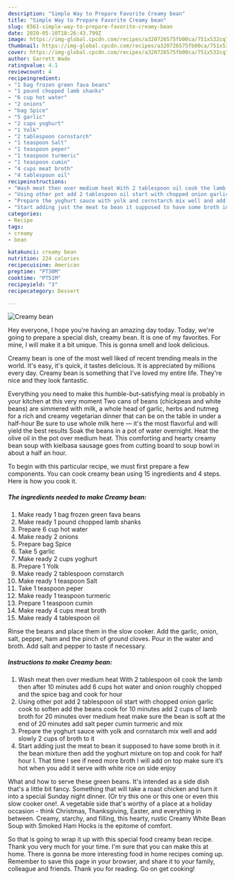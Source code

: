 ```yaml
---
description: "Simple Way to Prepare Favorite Creamy bean"
title: "Simple Way to Prepare Favorite Creamy bean"
slug: 6561-simple-way-to-prepare-favorite-creamy-bean
date: 2020-05-10T18:26:43.799Z
image: https://img-global.cpcdn.com/recipes/a320726575fb00ca/751x532cq70/creamy-bean-recipe-main-photo.jpg
thumbnail: https://img-global.cpcdn.com/recipes/a320726575fb00ca/751x532cq70/creamy-bean-recipe-main-photo.jpg
cover: https://img-global.cpcdn.com/recipes/a320726575fb00ca/751x532cq70/creamy-bean-recipe-main-photo.jpg
author: Garrett Wade
ratingvalue: 4.1
reviewcount: 4
recipeingredient:
- "1 bag frozen green fava beans"
- "1 pound chopped lamb shanks"
- "6 cup hot water"
- "2 onions"
- "bag Spice"
- "5 garlic"
- "2 cups yoghurt"
- "1 Yolk"
- "2 tablespoon cornstarch"
- "1 teaspoon Salt"
- "1 teaspoon peper"
- "1 teaspoon turmeric"
- "1 teaspoon cumin"
- "4 cups meat broth"
- "4 tablespoon oil"
recipeinstructions:
- "Wash meat then over medium heat With 2 tablespoon oil cook the lamb then after 10 minutes add 6 cups hot water and onion roughly chopped and the spice bag and cook for hour"
- "Using other pot add 2 tablespoon oil start with chopped onion garlic cook to soften add the beans cook for 10 minutes add 2 cups of lamb broth for 20 minutes over medium heat make sure the bean is soft at the end of 20 minutes add salt peper cumin turmeric and mix"
- "Prepare the yoghurt sauce with yolk and cornstarch mix well and add slowly 2 cups of broth to it"
- "Start adding just the meat to bean it supposed to have some broth in it the bean mixture then add the yoghurt mixture on top and cook for half hour I. That time I see if need more broth I will add on top make sure it’s hot when you add it serve with white rice on side enjoy"
categories:
- Recipe
tags:
- creamy
- bean

katakunci: creamy bean 
nutrition: 224 calories
recipecuisine: American
preptime: "PT30M"
cooktime: "PT51M"
recipeyield: "3"
recipecategory: Dessert

---
```



![Creamy bean](https://img-global.cpcdn.com/recipes/a320726575fb00ca/751x532cq70/creamy-bean-recipe-main-photo.jpg)

Hey everyone, I hope you're having an amazing day today. Today, we're going to prepare a special dish, creamy bean. It is one of my favorites. For mine, I will make it a bit unique. This is gonna smell and look delicious.

Creamy bean is one of the most well liked of recent trending meals in the world. It's easy, it's quick, it tastes delicious. It is appreciated by millions every day. Creamy bean is something that I've loved my entire life. They're nice and they look fantastic.

Everything you need to make this humble-but-satisfying meal is probably in your kitchen at this very moment Two cans of beans (chickpeas and white beans) are simmered with milk, a whole head of garlic, herbs and nutmeg for a rich and creamy vegetarian dinner that can be on the table in under a half-hour Be sure to use whole milk here — it&#39;s the most flavorful and will yield the best results Soak the beans in a pot of water overnight. Heat the olive oil in the pot over medium heat. This comforting and hearty creamy bean soup with kielbasa sausage goes from cutting board to soup bowl in about a half an hour.


To begin with this particular recipe, we must first prepare a few components. You can cook creamy bean using 15 ingredients and 4 steps. Here is how you cook it.

<!--inarticleads1-->

##### The ingredients needed to make Creamy bean:

1. Make ready 1 bag frozen green fava beans
1. Make ready 1 pound chopped lamb shanks
1. Prepare 6 cup hot water
1. Make ready 2 onions
1. Prepare bag Spice
1. Take 5 garlic
1. Make ready 2 cups yoghurt
1. Prepare 1 Yolk
1. Make ready 2 tablespoon cornstarch
1. Make ready 1 teaspoon Salt
1. Take 1 teaspoon peper
1. Make ready 1 teaspoon turmeric
1. Prepare 1 teaspoon cumin
1. Make ready 4 cups meat broth
1. Make ready 4 tablespoon oil


Rinse the beans and place them in the slow cooker. Add the garlic, onion, salt, pepper, ham and the pinch of ground cloves. Pour in the water and broth. Add salt and pepper to taste if necessary. 

<!--inarticleads2-->

##### Instructions to make Creamy bean:

1. Wash meat then over medium heat With 2 tablespoon oil cook the lamb then after 10 minutes add 6 cups hot water and onion roughly chopped and the spice bag and cook for hour
1. Using other pot add 2 tablespoon oil start with chopped onion garlic cook to soften add the beans cook for 10 minutes add 2 cups of lamb broth for 20 minutes over medium heat make sure the bean is soft at the end of 20 minutes add salt peper cumin turmeric and mix
1. Prepare the yoghurt sauce with yolk and cornstarch mix well and add slowly 2 cups of broth to it
1. Start adding just the meat to bean it supposed to have some broth in it the bean mixture then add the yoghurt mixture on top and cook for half hour I. That time I see if need more broth I will add on top make sure it’s hot when you add it serve with white rice on side enjoy


What and how to serve these green beans. It&#39;s intended as a side dish that&#39;s a little bit fancy. Something that will take a roast chicken and turn it into a special Sunday night dinner. (Or try this one or this one or even this slow cooker one!. A vegetable side that&#39;s worthy of a place at a holiday occasion - think Christmas, Thanksgiving, Easter, and everything in between. Creamy, starchy, and filling, this hearty, rustic Creamy White Bean Soup with Smoked Ham Hocks is the epitome of comfort. 

So that is going to wrap it up with this special food creamy bean recipe. Thank you very much for your time. I'm sure that you can make this at home. There is gonna be more interesting food in home recipes coming up. Remember to save this page in your browser, and share it to your family, colleague and friends. Thank you for reading. Go on get cooking!
